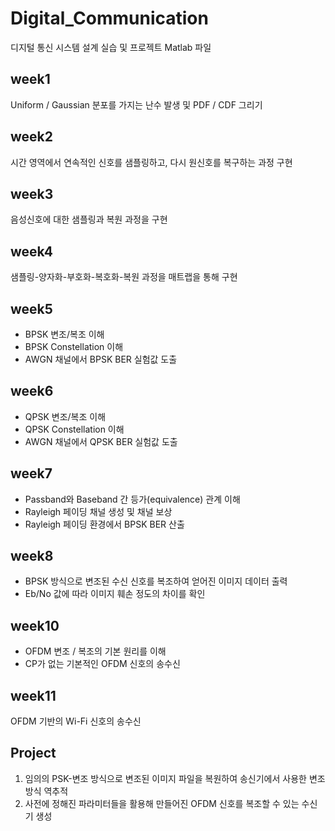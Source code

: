 # Digital_Communication
디지털 통신 시스템 설계 실습 및 프로젝트 Matlab 파일

## week1
Uniform / Gaussian 분포를 가지는 난수 발생 및 PDF / CDF 그리기
## week2
시간 영역에서 연속적인 신호를 샘플링하고, 다시 원신호를 복구하는 과정 구현
## week3
음성신호에 대한 샘플링과 복원 과정을 구현
## week4
샘플링-양자화-부호화-복호화-복원 과정을 매트랩을 통해 구현
## week5
- BPSK 변조/복조 이해  
- BPSK Constellation 이해  
- AWGN 채널에서 BPSK BER 실험값 도출
## week6
- QPSK 변조/복조 이해  
- QPSK Constellation 이해  
- AWGN 채널에서 QPSK BER 실험값 도출
## week7
- Passband와 Baseband 간 등가(equivalence) 관계 이해  
- Rayleigh 페이딩 채널 생성 및 채널 보상  
- Rayleigh 페이딩 환경에서 BPSK BER 산출  
## week8
- BPSK 방식으로 변조된 수신 신호를 복조하여 얻어진 이미지 데이터 출력  
- Eb/No 값에 따라 이미지 훼손 정도의 차이를 확인
## week10
- OFDM 변조 / 복조의 기본 원리를 이해  
- CP가 없는 기본적인 OFDM 신호의 송수신
## week11
OFDM 기반의 Wi-Fi 신호의 송수신
## Project
1. 임의의 PSK-변조 방식으로 변조된 이미지 파일을 복원하여 송신기에서 사용한 변조 방식 역추적
2. 사전에 정해진 파라미터들을 활용해 만들어진 OFDM 신호를 복조할 수 있는 수신기 생성
